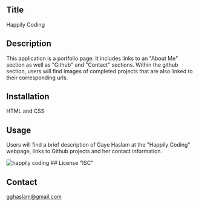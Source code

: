 ## Title
Happily Coding

## Description
This application is a portfolio page. It includes links to an "About Me" section as well as "Github" and "Contact" sections. Within the github section, users will find images of completed projects that are also linked to their corresponding urls. 

## Installation
HTML and CSS

## Usage
Users will find a brief description of Gaye Haslam at the "Happily Coding" webpage, links to Github projects and her contact information.   

<img src=https://imgur.com/WGAW4Ja alt="happily coding">
## License
"ISC"

## Contact
gghaslam@gmail.com
